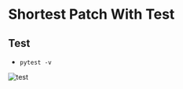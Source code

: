 # Shortest Patch With Test

## Test
- `pytest -v`

![test](https://i.ibb.co/tLtRNRh/Annotation-2020-09-22-233918.png)
